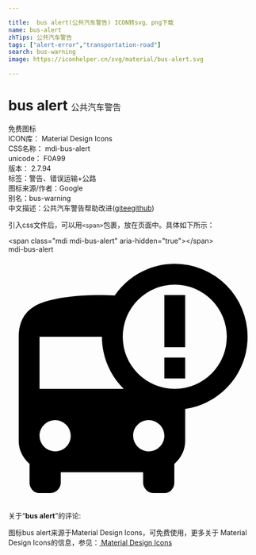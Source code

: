 ```yaml
---

title:  bus alert(公共汽车警告) ICON转svg、png下载
name: bus-alert
zhTips: 公共汽车警告
tags: ["alert-error","transportation-road"]
search: bus-warning
image: https://iconhelper.cn/svg/material/bus-alert.svg

---
```


# bus alert  <small style="font-size: 60%;font-weight: 100">公共汽车警告</small>


<div class="detail-page">
<p>
<span><span class="badge-success badge">免费图标</span> </span>
<br/>
<span>
ICON库：
<span class="badge-secondary badge">Material Design Icons</span> 
</span>
<br/>
<span>
CSS名称：
<span class="badge-secondary badge">mdi-bus-alert</span> 
</span>
<br/>
<span>
unicode：
<span class="badge-secondary badge">F0A99</span> 
<copy-btn content='F0A99' btn-title=""></copy-btn>
<copy-btn :content='String.fromCodePoint(parseInt("F0A99", 16))' btn-title="复制U"></copy-btn>
</span>
<br/>
<span>
版本：
<span class="badge-secondary badge">2.7.94</span> 
</span><br/><span>标签：<span class="badge-light badge"><router-link to="/tags/alert-error.html">警告、错误</router-link></span><span class="badge-light badge"><router-link to="/tags/transportation-road.html">运输+公路</router-link></span></span>
<br/>
<span>图标来源/作者：<span class="badge-light badge">Google</span></span> 
<br/>
<span>别名：<span class="badge-light badge">bus-warning</span></span><br/><span class="zh-detail">中文描述：<span class="badge-primary badge">公共汽车警告</span><span class="help-link"><span>帮助改进</span>(<a href="https://gitee.com/liuwave/icon-helper/edit/master/json/material/bus-alert.json" target="_blank" rel="noopener noreferrer">gitee</a><a href="https://github.com/liuwave/icon-helper/edit/master/json/material/bus-alert.json" target="_blank" rel="noopener noreferrer">github</a></span>)</span><br/>
</p>
</div>
<div class="alert alert-dark">
  <i class="mdi mdi-bus-alert mdi-48px"></i>
  <i class="mdi mdi-bus-alert mdi-36px"></i>
  <i class="mdi mdi-bus-alert mdi-24px"></i>
  <i class="mdi mdi-bus-alert mdi-18px"></i>
</div>
<div>
  <p>引入css文件后，可以用<code>&lt;span&gt;</code>包裹，放在页面中。具体如下所示：    
  </p>
  <div class="alert alert-primary" style="font-size: 14px">
    &lt;span class="mdi mdi-bus-alert" aria-hidden="true"&gt;&lt;/span&gt;
    <copy-btn content='<span class="mdi mdi-bus-alert" aria-hidden="true"></span>'></copy-btn>
  </div>
  <div class="alert alert-secondary">
    <i class="mdi mdi-bus-alert"
    style="font-size: 24px"
    aria-hidden="true"></i> mdi-bus-alert
    <copy-btn content="mdi-bus-alert" btn-title="复制图标名称"></copy-btn>
  </div>
</div>
<div id="svg" class="svg-wrap">
<svg xmlns="http://www.w3.org/2000/svg" viewBox="0 0 24 24"><path d="M16,1A7,7 0 0,1 23,8C23,11.53 20.39,14.45 17,14.93V18C17,18.84 16.65,19.58 15.96,20.2V22C15.96,22.27 15.87,22.5 15.68,22.71C15.5,22.91 15.26,23 15,23H14C13.71,23 13.47,22.91 13.27,22.71C13.06,22.5 12.96,22.27 12.96,22V21H5.04V22C5.04,22.27 4.94,22.5 4.73,22.71C4.53,22.91 4.29,23 4,23H3C2.74,23 2.5,22.91 2.32,22.71C2.13,22.5 2.04,22.27 2.04,22V20.2C1.35,19.58 1,18.84 1,18V8C1,6.42 1.7,5.35 3.07,4.8C4.44,4.26 6.42,4 9,4L10.23,4.03C11.5,2.2 13.61,1 16,1M16,3A5,5 0 0,0 11,8A5,5 0 0,0 16,13A5,5 0 0,0 21,8A5,5 0 0,0 16,3M15,10H17V12H15V10M15,4H17V9H15V4M3,13H11.09C9.8,11.72 9,9.96 9,8H3V13M4.5,16C3.69,16 3,16.67 3,17.5A1.5,1.5 0 0,0 4.5,19C5.35,19 6,18.33 6,17.5A1.5,1.5 0 0,0 4.5,16M13.5,16C12.65,16 12,16.67 12,17.5A1.5,1.5 0 0,0 13.5,19C14.31,19 15,18.33 15,17.5A1.5,1.5 0 0,0 13.5,16Z" /></svg>
</div>
<detail full-name='mdi-bus-alert'></detail>
<div class="icon-detail__container">
<p>关于“<b>bus alert</b>”的评论:</p>
</div>
<Vssue title="关于“bus alert”的评论" />    
<div><p>图标bus alert来源于Material Design Icons，可免费使用，更多关于 Material Design Icons的信息，参见：<a target="_blank" href="https://iconhelper.cn/material.html"> Material Design Icons</a>
</p></div>
